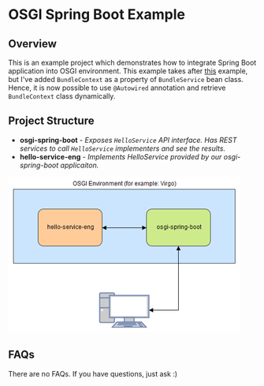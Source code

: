 # OSGI Spring Boot Example
## Overview
This is an example project which demonstrates how to integrate Spring Boot application into OSGI environment. 
This example takes after [this](https://github.com/dimmik/osgi-spring-boot-demo) example, but I've added ```BundleContext``` as a property of ```BundleService``` bean class. 
Hence, it is now possible to use ```@Autowired``` annotation and retrieve ```BundleContext``` class dynamically.
## Project Structure
* **osgi-spring-boot** - *Exposes ```HelloService``` API interface. Has REST services to call ```HelloService``` implementers and see the results.*
* **hello-service-eng** - *Implements HelloService provided by our osgi-spring-boot applicaiton.*

![Scheme Image](./Spring%20Boot%20OSGI%20Scheme.png)

## FAQs 
There are no FAQs. If you have questions, just ask :) 